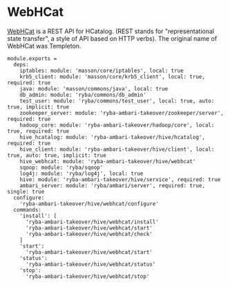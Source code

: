 
# WebHCat

[WebHCat](https://cwiki.apache.org/confluence/display/Hive/WebHCat) is a REST API for HCatalog. (REST stands for "representational state transfer", a style of API based on HTTP verbs).  The original name of WebHCat was Templeton.

    module.exports =
      deps:
        iptables: module: 'masson/core/iptables', local: true
        krb5_client: module: 'masson/core/krb5_client', local: true, required: true
        java: module: 'masson/commons/java', local: true
        db_admin: module: 'ryba/commons/db_admin'
        test_user: module: 'ryba/commons/test_user', local: true, auto: true, implicit: true
        zookeeper_server: module: 'ryba-ambari-takeover/zookeeper/server', required: true
        hadoop_core: module: 'ryba-ambari-takeover/hadoop/core', local: true, required: true
        hive_hcatalog: module: 'ryba-ambari-takeover/hive/hcatalog', required: true
        hive_client: module: 'ryba-ambari-takeover/hive/client', local: true, auto: true, implicit: true
        hive_webhcat: module: 'ryba-ambari-takeover/hive/webhcat'
        sqoop: module: 'ryba/sqoop'
        log4j: module: 'ryba/log4j', local: true
        hive: module: 'ryba-ambari-takeover/hive/service', required: true
        ambari_server: module: 'ryba/ambari/server', required: true, single: true
      configure:
        'ryba-ambari-takeover/hive/webhcat/configure'
      commands:
        'install': [
          'ryba-ambari-takeover/hive/webhcat/install'
          'ryba-ambari-takeover/hive/webhcat/start'
          'ryba-ambari-takeover/hive/webhcat/check'
        ]
        'start':
          'ryba-ambari-takeover/hive/webhcat/start'
        'status':
          'ryba-ambari-takeover/hive/webhcat/status'
        'stop':
          'ryba-ambari-takeover/hive/webhcat/stop'
